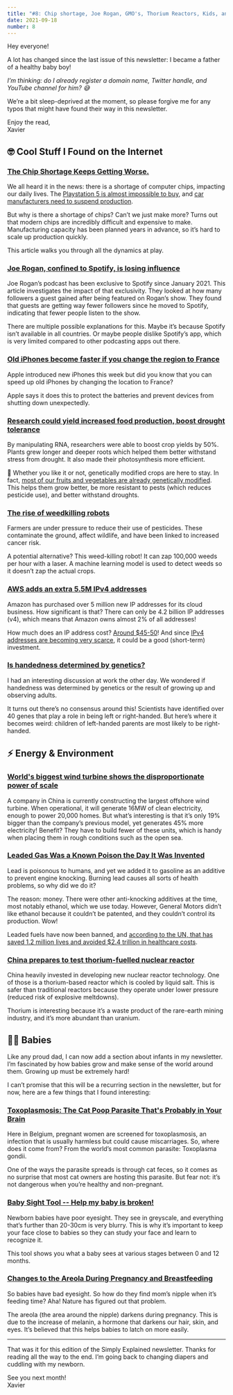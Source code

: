 ```yaml
---
title: "#8: Chip shortage, Joe Rogan, GMO's, Thorium Reactors, Kids, and more!"
date: 2021-09-18
number: 8
---
```


Hey everyone!

A lot has changed since the last issue of this newsletter: I became a father of a healthy baby boy!

*I’m thinking: do I already register a domain name, Twitter handle, and YouTube channel for him? 😅*

We’re a bit sleep-deprived at the moment, so please forgive me for any typos that might have found their way in this newsletter.

Enjoy the read,  
Xavier

## 🤓 Cool Stuff I Found on the Internet

### [The Chip Shortage Keeps Getting Worse.](https://www.bloomberg.com/graphics/2021-chip-production-why-hard-to-make-semiconductors/)
We all heard it in the news: there is a shortage of computer chips, impacting our daily lives. The [Playstation 5 is almost impossible to buy](https://dbknews.com/2021/09/13/chip-shortage-ps5-sony-nintendo-covid-19/), and [car manufacturers need to suspend production](https://www.brusselstimes.com/news/business/174253/microchip-brussels-audi-ghent-volvo-belgian-automakers-suspend-production-again-as-chip-shortage-continues/).

But why is there a shortage of chips? Can’t we just make more? Turns out that modern chips are incredibly difficult and expensive to make. Manufacturing capacity has been planned years in advance, so it’s hard to scale up production quickly.

This article walks you through all the dynamics at play.

### [Joe Rogan, confined to Spotify, is losing influence](https://www.theverge.com/22632213/joe-rogan-experience-spotify-exclusive-audience-reach)
Joe Rogan’s podcast has been exclusive to Spotify since January 2021. This article investigates the impact of that exclusivity. They looked at how many followers a guest gained after being featured on Rogan’s show. They found that guests are getting way fewer followers since he moved to Spotify, indicating that fewer people listen to the show.

There are multiple possible explanations for this. Maybe it’s because Spotify isn’t available in all countries. Or maybe people dislike Spotify’s app, which is very limited compared to other podcasting apps out there.

### [Old iPhones become faster if you change the region to France](https://www.gizchina.com/2021/08/23/old-iphones-become-faster-if-you-change-the-region-to-france/)
Apple introduced new iPhones this week but did you know that you can speed up old iPhones by changing the location to France?

Apple says it does this to protect the batteries and prevent devices from shutting down unexpectedly. 

### [Research could yield increased food production, boost drought tolerance](https://www.sciencedaily.com/releases/2021/07/210722112953.htm)
By manipulating RNA, researchers were able to boost crop yields by 50%. Plants grew longer and deeper roots which helped them better withstand stress from drought. It also made their photosynthesis more efficient.

🧬 Whether you like it or not, genetically modified crops are here to stay. In fact, [most of our fruits and vegetables are already genetically modified](https://www.fda.gov/food/agricultural-biotechnology/gmo-crops-animal-food-and-beyond). This helps them grow better, be more resistant to pests (which reduces pesticide use), and better withstand droughts.

### [The rise of weedkilling robots](http://www.theguardian.com/environment/2021/aug/14/weedkilling-robots-farming-pesticide-use-sustainable)
Farmers are under pressure to reduce their use of pesticides. These contaminate the ground, affect wildlife, and have been linked to increased cancer risk.

A potential alternative? This weed-killing robot! It can zap 100,000 weeds per hour with a laser. A machine learning model is used to detect weeds so it doesn’t zap the actual crops. 

### [AWS adds an extra 5.5M IPv4 addresses](https://news.ycombinator.com/item?id=28177807&utm_campaign=Simply%20Explained&utm_medium=email&utm_source=Revue%20newsletter)
Amazon has purchased over 5 million new IP addresses for its cloud business. How significant is that? There can only be 4.2 billion IP addresses (v4), which means that Amazon owns almost 2% of all addresses!

How much does an IP address cost? [Around $45-50](https://auctions.ipv4.global/prior-sales)! And since [IPv4 addresses are becoming very scarce](https://therecord.media/price-of-ipv4-addresses-one-of-the-internets-hottest-commodities-reaches-all-time-high/), it could be a good (short-term) investment.

### [Is handedness determined by genetics?](https://medlineplus.gov/genetics/understanding/traits/handedness/)
I had an interesting discussion at work the other day. We wondered if handedness was determined by genetics or the result of growing up and observing adults.

It turns out there’s no consensus around this! Scientists have identified over 40 genes that play a role in being left or right-handed. But here’s where it becomes weird: children of left-handed parents are most likely to be right-handed.

## ⚡️ Energy & Environment

### [World's biggest wind turbine shows the disproportionate power of scale](https://newatlas.com/energy/worlds-biggest-wind-turbine-mingyang/)
A company in China is currently constructing the largest offshore wind turbine. When operational, it will generate 16MW of clean electricity, enough to power 20,000 homes.
But what’s interesting is that it’s only 19% bigger than the company’s previous model, yet generates 45% more electricity! Benefit? They have to build fewer of these units, which is handy when placing them in rough conditions such as the open sea.

### [Leaded Gas Was a Known Poison the Day It Was Invented](https://www.smithsonianmag.com/smart-news/leaded-gas-poison-invented-180961368/)
Lead is poisonous to humans, and yet we added it to gasoline as an additive to prevent engine knocking. Burning lead causes all sorts of health problems, so why did we do it?

The reason: money. There were other anti-knocking additives at the time, most notably ethanol, which we use today. However, General Motors didn’t like ethanol because it couldn’t be patented, and they couldn’t control its production. Wow!

Leaded fuels have now been banned, and [according to the UN, that has saved 1.2 million lives and avoided $2.4 trillion in healthcare costs](https://www.unep.org/news-and-stories/story/inside-20-year-campaign-rid-world-leaded-fuel).

### [China prepares to test thorium-fuelled nuclear reactor](https://www.nature.com/articles/d41586-021-02459-w)
China heavily invested in developing new nuclear reactor technology. One of those is a thorium-based reactor which is cooled by liquid salt. This is safer than traditional reactors because they operate under lower pressure (reduced risk of explosive meltdowns).

Thorium is interesting because it’s a waste product of the rare-earth mining industry, and it’s more abundant than uranium.

## 👶🏻 Babies
Like any proud dad, I can now add a section about infants in my newsletter. I’m fascinated by how babies grow and make sense of the world around them. Growing up must be extremely hard!

I can’t promise that this will be a recurring section in the newsletter, but for now, here are a few things that I found interesting:

### [Toxoplasmosis: The Cat Poop Parasite That's Probably in Your Brain](https://interestingengineering.com/toxoplasmosis-the-cat-poop-parasite-probably-in-your-brain)
Here in Belgium, pregnant women are screened for toxoplasmosis, an infection that is usually harmless but could cause miscarriages. So, where does it come from? From the world’s most common parasite: Toxoplasma gondii.

One of the ways the parasite spreads is through cat feces, so it comes as no surprise that most cat owners are hosting this parasite. But fear not: it’s not dangerous when you’re healthy and non-pregnant.

### [Baby Sight Tool -- Help my baby is broken!](https://www.visiondirect.co.uk/baby-sight-tool)
Newborn babies have poor eyesight. They see in greyscale, and everything that’s further than 20-30cm is very blurry. This is why it’s important to keep your face close to babies so they can study your face and learn to recognize it.

This tool shows you what a baby sees at various stages between 0 and 12 months.

### [Changes to the Areola During Pregnancy and Breastfeeding](https://www.verywellfamily.com/breastfeeding-the-areola-431668)
So babies have bad eyesight. So how do they find mom’s nipple when it’s feeding time? Aha! Nature has figured out that problem.

The areola (the area around the nipple) darkens during pregnancy. This is due to the increase of melanin, a hormone that darkens our hair, skin, and eyes. It’s believed that this helps babies to latch on more easily.

<hr>

That was it for this edition of the Simply Explained newsletter. Thanks for reading all the way to the end. I’m going back to changing diapers and cuddling with my newborn. 

See you next month!  
Xavier